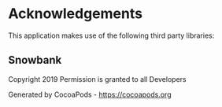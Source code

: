 # Acknowledgements
This application makes use of the following third party libraries:

## Snowbank

Copyright 2019
Permission is granted to all Developers

Generated by CocoaPods - https://cocoapods.org
